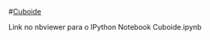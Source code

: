 #[Cuboide](http://nbviewer.ipython.org/github/birocoles/Disciplina-metodos-potenciais/blob/master/Aulas/Cuboide_Normal/Cuboide.ipynb)

Link no nbviewer para o IPython Notebook Cuboide.ipynb